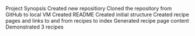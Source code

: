 Project Synopsis
Created new repositiory 
Cloned the repository from GitHub to local VM
Created README
Created initial structure
Created recipe pages and links to and from recipes to index
Generated recipe page content
Demonstrated 3 recipes
